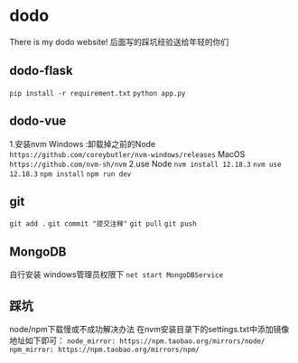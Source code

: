 # dodo

There is my dodo website!
后面写的踩坑经验送给年轻的你们

## dodo-flask

`pip install -r requirement.txt`
`python app.py`

## dodo-vue

1.安装nvm
Windows :卸载掉之前的Node
`https://github.com/coreybutler/nvm-windows/releases`
MacOS
`https://github.com/nvm-sh/nvm`
2.use Node
`nvm install 12.18.3`
`nvm use 12.18.3`
`npm install`
`npm run dev`

## git

`git add .`
`git commit "提交注释"`
`git pull`
`git push`

## MongoDB

自行安装
windows管理员权限下
`net start MongoDBService`

## 踩坑

node/npm下载慢或不成功解决办法
在nvm安装目录下的settings.txt中添加镜像地址如下即可：
`node_mirror: https://npm.taobao.org/mirrors/node/
npm_mirror: https://npm.taobao.org/mirrors/npm/`
